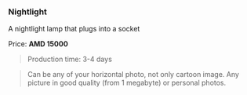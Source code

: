 ### Nightlight

A nightlight lamp that plugs into a socket

Price: **AMD 15000**

>Production time: 3-4 days
 
>Can be any of your horizontal photo, not only cartoon image. 
>Any picture in good quality (from 1 megabyte) or personal photos.